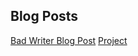 ## Blog Posts
[Bad Writer Blog Post](./2018-09-09-bad-writer.html)
[Project](./2018-10-02-Prison-People.html)
